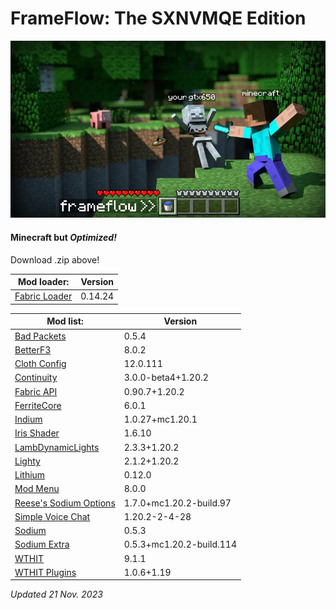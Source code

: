 # FrameFlow: The SXNVMQE Edition

![frameflow](epic_explanation.png)

#### Minecraft but *Optimized!*

Download .zip above!

Mod loader: | Version
--- | ---
[Fabric Loader](https://fabricmc.net) | 0.14.24

Mod list: | Version
--- | ---
[Bad Packets](https://modrinth.com/mod/badpackets) | 0.5.4
[BetterF3](https://modrinth.com/mod/betterf3) | 8.0.2
[Cloth Config](https://modrinth.com/mod/cloth-config) | 12.0.111
[Continuity](https://modrinth.com/mod/continuity) | 3.0.0-beta4+1.20.2
[Fabric API](https://modrinth.com/mod/fabric-api) | 0.90.7+1.20.2
[FerriteCore](https://modrinth.com/mod/ferrite-core) | 6.0.1
[Indium](https://modrinth.com/mod/indium) | 1.0.27+mc1.20.1
[Iris Shader](https://modrinth.com/mod/iris) | 1.6.10
[LambDynamicLights](https://modrinth.com/mod/lambdynamiclights) | 2.3.3+1.20.2
[Lighty](https://modrinth.com/mod/lighty) | 2.1.2+1.20.2
[Lithium](https://modrinth.com/mod/lithium) | 0.12.0
[Mod Menu](https://modrinth.com/mod/modmenu) | 8.0.0
[Reese's Sodium Options](https://modrinth.com/mod/reeses-sodium-options) | 1.7.0+mc1.20.2-build.97
[Simple Voice Chat](https://modrinth.com/plugin/simple-voice-chat) | 1.20.2-2-4-28
[Sodium](https://modrinth.com/mod/sodium) | 0.5.3
[Sodium Extra](https://modrinth.com/mod/sodium-extra) | 0.5.3+mc1.20.2-build.114
[WTHIT](https://modrinth.com/mod/wthit) | 9.1.1
[WTHIT Plugins](https://modrinth.com/mod/wthit-plugins) | 1.0.6+1.19

*Updated 21 Nov. 2023*

